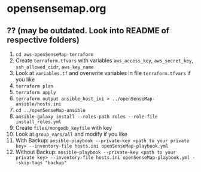 # opensensemap.org

## ?? (may be outdated. Look into README of respective folders)

1. `cd aws-openSenseMap-terraform`
1. Create `terraform.tfvars` with variables `aws_access_key`, `aws_secret_key`, `ssh_allowed_cidr`, `aws_key_name`
1. Look at `variables.tf` and overwrite variables in file `terraform.tfvars` if you like
1. `terraform plan`
1. `terraform apply`
1. `terraform output ansible_host_ini > ../openSenseMap-ansible/hosts.ini`
1. `cd ../openSenseMap-ansible`
1. `ansible-galaxy install --roles-path roles --role-file install_roles.yml`
1. Create `files/mongodb_keyfile` with key
1. Look at `group_vars/all` and modify if you like
1. With Backup: `ansible-playbook --private-key <path to your private key> --inventory-file hosts.ini openSenseMap-playbook.yml`
1. Without Backup: `ansible-playbook --private-key <path to your private key> --inventory-file hosts.ini openSenseMap-playbook.yml --skip-tags "backup"`

